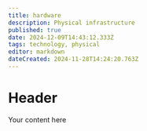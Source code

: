 ```yaml
---
title: hardware
description: Physical infrastructure
published: true
date: 2024-12-09T14:43:12.333Z
tags: technology, physical
editor: markdown
dateCreated: 2024-11-28T14:24:20.763Z
---
```


# Header
Your content here
